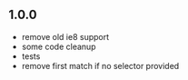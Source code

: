 ## 1.0.0
- remove old ie8 support
- some code cleanup
- tests
- remove first match if no selector provided
